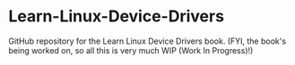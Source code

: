 # Learn-Linux-Device-Drivers
GitHub repository for the Learn Linux Device Drivers book.
(FYI, the book's being worked on, so all this is very much WIP
(Work In Progress)!)
